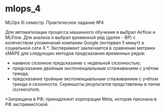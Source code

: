 # mlops_4
MLOps III семестр. Практическое задание №4

Для автоматизации процесса машинного обучения я выбрал Airflow и MLFlow.
Для анализа я выбрал временной ряд (далее - ВР) с количеством упоминаний компании Google (интервал 5 минут) в социальной сети Х *.
Эксперимент заключается в сравнении метрики sMAPE для следующих методов предсказания временных рядов:
- наивное сезонное предсказание с недельной сезонностью;
- предсказание двойным экспоненциальным сглаживанием с учётом тренда;
- предсказание тройным экспоненциальным сглаживанием с учётом тренда и сезонности.
Скриншоты результатов представлены в папке /screenshots.

*Запрещена в РФ; принадлежит корпорации Meta, которая признана в РФ экстремистской.
